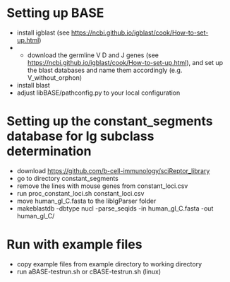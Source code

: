 # Setting up BASE
- install igblast (see https://ncbi.github.io/igblast/cook/How-to-set-up.html)
- - download the germline V D and J genes (see https://ncbi.github.io/igblast/cook/How-to-set-up.html), and set up the blast databases and name them accordingly (e.g. V_without_orphon)
- install blast
- adjust libBASE/pathconfig.py to your local configuration

# Setting up the constant_segments database for Ig subclass determination
- download https://github.com/b-cell-immunology/sciReptor_library
- go to directory constant_segments
- remove the lines with mouse genes from constant_loci.csv
- run proc_constant_loci.sh constant_loci.csv
- move human_gl_C.fasta to the libIgParser folder
- makeblastdb -dbtype nucl -parse_seqids -in human_gl_C.fasta -out human_gl_C/ 

# Run with example files
- copy example files from example directory to working directory
- run aBASE-testrun.sh or cBASE-testrun.sh (linux)
